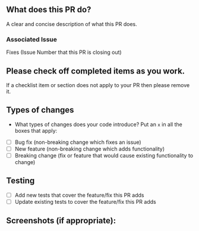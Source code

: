 ## What does this PR do?
A clear and concise description of what this PR does.

### Associated Issue
Fixes (Issue Number that this PR is closing out)

## Please check off completed items as you work.
If a checklist item or section does not apply to your PR then please remove it.

## Types of changes
- What types of changes does your code introduce? Put an `x` in all the boxes that apply:
- [ ] Bug fix (non-breaking change which fixes an issue)
- [ ] New feature (non-breaking change which adds functionality)
- [ ] Breaking change (fix or feature that would cause existing functionality to change)

## Testing
- [ ] Add new tests that cover the feature/fix this PR adds
- [ ] Update existing tests to cover the feature/fix this PR adds

## Screenshots (if appropriate):